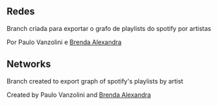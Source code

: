 ## Redes
Branch criada para exportar o grafo de playlists do spotify por artistas

Por Paulo Vanzolini e [Brenda Alexandra](https://github.com/breudes)

## Networks
Branch created to export graph of spotify's playlists by artist

Created by Paulo Vanzolini and [Brenda Alexandra](https://github.com/breudes)
